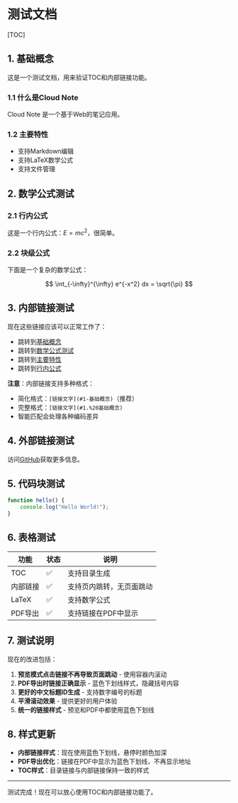 # 测试文档

[TOC]

## 1. 基础概念

这是一个测试文档，用来验证TOC和内部链接功能。

### 1.1 什么是Cloud Note

Cloud Note 是一个基于Web的笔记应用。

### 1.2 主要特性

- 支持Markdown编辑
- 支持LaTeX数学公式
- 支持文件管理

## 2. 数学公式测试

### 2.1 行内公式

这是一个行内公式：$E = mc^2$，很简单。

### 2.2 块级公式

下面是一个复杂的数学公式：

$$
\int_{-\infty}^{\infty} e^{-x^2} dx = \sqrt{\pi}
$$

## 3. 内部链接测试

现在这些链接应该可以正常工作了：

- 跳转到[基础概念](#1-基础概念)  
- 跳转到[数学公式测试](#2-数学公式测试)  
- 跳转到[主要特性](#1-2-主要特性)
- 跳转到[行内公式](#2-1-行内公式)

**注意**：内部链接支持多种格式：
- 简化格式：`[链接文字](#1-基础概念)`（推荐）
- 完整格式：`[链接文字](#1.%20基础概念)` 
- 智能匹配会处理各种编码差异

## 4. 外部链接测试

访问[GitHub](https://github.com)获取更多信息。

## 5. 代码块测试

```javascript
function hello() {
    console.log("Hello World!");
}
```

## 6. 表格测试

| 功能 | 状态 | 说明 |
|------|------|------|
| TOC | ✅ | 支持目录生成 |
| 内部链接 | ✅ | 支持页内跳转，无页面跳动 |
| LaTeX | ✅ | 支持数学公式 |
| PDF导出 | ✅ | 支持链接在PDF中显示 |

## 7. 测试说明

现在的改进包括：

1. **预览模式点击链接不再导致页面跳动** - 使用容器内滚动
2. **PDF导出时链接正确显示** - 蓝色下划线样式，隐藏括号内容
3. **更好的中文标题ID生成** - 支持数字编号的标题
4. **平滑滚动效果** - 提供更好的用户体验
5. **统一的链接样式** - 预览和PDF中都使用蓝色下划线

## 8. 样式更新

- **内部链接样式**：现在使用蓝色下划线，悬停时颜色加深
- **PDF导出优化**：链接在PDF中显示为蓝色下划线，不再显示地址
- **TOC样式**：目录链接与内部链接保持一致的样式

---

测试完成！现在可以放心使用TOC和内部链接功能了。